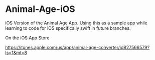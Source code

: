 Animal-Age-iOS
==============

iOS Version of the Animal Age App. Using this as a sample app while learning to code for iOS specifically swift in future branches.

On the iOS App Store

https://itunes.apple.com/us/app/animal-age-converter/id827566579?ls=1&mt=8
